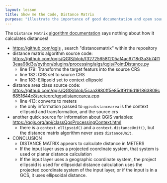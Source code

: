 ```yaml
---
layout: lesson
title: Show me the Code, Distance Matrix
purpose: "illustrate the importance of good documentation and open source code"
---
```


The `Distance Matrix` [algorithm documentation](https://docs.qgis.org/3.16/en/docs/user_manual/processing_algs/qgis/vectoranalysis.html#distance-matrix) says nothing about how it calculates distances!

* https://github.com/qgis , search "distancematrix" within the repository
* distance matrix algorithm source code:
https://github.com/qgis/QGIS/blob/f32725658f205af4ac9718d3a3b74f13eaa98d3e/python/plugins/processing/algs/qgis/PointDistance.py
  * line 179: Transforms the target featurs into the source CRS
  * line 182: CRS set to source CRS
  * line 183: Ellipsoid set to context ellipsoid
* distance area class source code: https://github.com/qgis/QGIS/blob/5caa3880ff5e85df9116d191863809c6851644c8/src/core/qgsdistancearea.cpp
  * line 413: converts to meters
  * the only information passed to `qgisdistancearea` is the context ellipsoid and transformation, and the source crs
* another quick source for information about QGIS variables: https://qgis.org/api/classQgsProcessingContext.html
  * there is a `context.ellipsoid()` and a `context.distanceUnit()`, but the distance matrix algorithm never uses `distanceUnit`.
* CONCLUSION
  * DISTANCE MATRIX appears to calculate distance in METERS
  * If the input layer uses a projected coordinate system, that system is used or planar distance calculation
  * If the input layer uses a geographic coordinate system, the project ellipsoid is used for ellipsoidal distance calculation
  uses the projected coordinate system of the input layer, or if the input is in a GCS, it uses ellipsoidal distance. 


